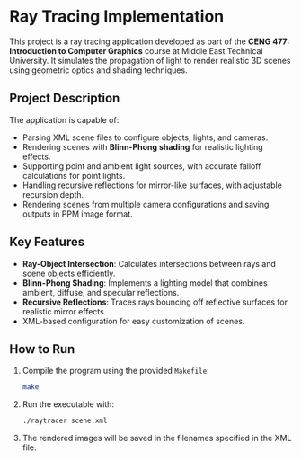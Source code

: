 # Ray Tracing Implementation  

This project is a ray tracing application developed as part of the **CENG 477: Introduction to Computer Graphics** course at Middle East Technical University. It simulates the propagation of light to render realistic 3D scenes using geometric optics and shading techniques.  

## Project Description  
The application is capable of:  
- Parsing XML scene files to configure objects, lights, and cameras.  
- Rendering scenes with **Blinn-Phong shading** for realistic lighting effects.  
- Supporting point and ambient light sources, with accurate falloff calculations for point lights.  
- Handling recursive reflections for mirror-like surfaces, with adjustable recursion depth.  
- Rendering scenes from multiple camera configurations and saving outputs in PPM image format.  

## Key Features  
- **Ray-Object Intersection**: Calculates intersections between rays and scene objects efficiently.  
- **Blinn-Phong Shading**: Implements a lighting model that combines ambient, diffuse, and specular reflections.  
- **Recursive Reflections**: Traces rays bouncing off reflective surfaces for realistic mirror effects.  
- XML-based configuration for easy customization of scenes.  

## How to Run  
1. Compile the program using the provided `Makefile`:  
   ```bash
   make
2. Run the executable with:  
   ```bash
   ./raytracer scene.xml
3. The rendered images will be saved in the filenames specified in the XML file.
